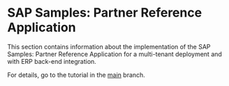 # SAP Samples: Partner Reference Application

This section contains information about the implementation of the SAP Samples: Partner Reference Application for a multi-tenant deployment and with ERP back-end integration.

For details, go to the tutorial in the [main](../../) branch.
